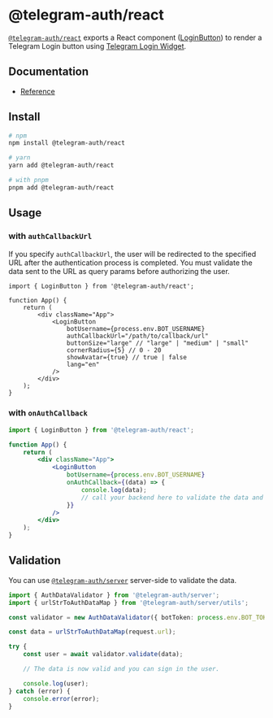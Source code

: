 # @telegram-auth/react

[`@telegram-auth/react`](https://www.npmjs.com/package/@telegram-auth/react) exports a React component ([LoginButton](./docs#loginbutton)) to render a Telegram Login button using [Telegram Login Widget](https://core.telegram.org/widgets/login).

## Documentation

- [Reference](./docs/README.md)

## Install

```sh
# npm
npm install @telegram-auth/react

# yarn
yarn add @telegram-auth/react

# with pnpm
pnpm add @telegram-auth/react
```

## Usage

### with `authCallbackUrl`

If you specify `authCallbackUrl`, the user will be redirected to the specified URL after the authentication process is completed. You must validate the data sent to the URL as query params before authorizing the user.

<!-- prettier-ignore -->
```tsx title=src/App.tsx
import { LoginButton } from '@telegram-auth/react';

function App() {
    return (
        <div className="App">
            <LoginButton
                botUsername={process.env.BOT_USERNAME}
                authCallbackUrl="/path/to/callback/url"
                buttonSize="large" // "large" | "medium" | "small"
                cornerRadius={5} // 0 - 20
                showAvatar={true} // true | false
                lang="en"
            />
        </div>
    );
}
```

### with `onAuthCallback`

<!-- prettier-ignore -->
```jsx title=src/App.jsx
import { LoginButton } from '@telegram-auth/react';

function App() {
    return (
        <div className="App">
            <LoginButton
                botUsername={process.env.BOT_USERNAME}
                onAuthCallback={(data) => {
                    console.log(data);
                    // call your backend here to validate the data and sign in the user
                }}
            />
        </div>
    );
}
```

## Validation

You can use [`@telegram-auth/server`](../server) server-side to validate the data.

<!-- prettier-ignore -->
```ts title=validate.ts
import { AuthDataValidator } from '@telegram-auth/server';
import { urlStrToAuthDataMap } from '@telegram-auth/server/utils';

const validator = new AuthDataValidator({ botToken: process.env.BOT_TOKEN });

const data = urlStrToAuthDataMap(request.url);

try {
    const user = await validator.validate(data);

    // The data is now valid and you can sign in the user.

    console.log(user);
} catch (error) {
    console.error(error);
}
```
